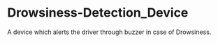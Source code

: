 # Drowsiness-Detection_Device
 A device which alerts the driver through buzzer in  case of Drowsiness.
